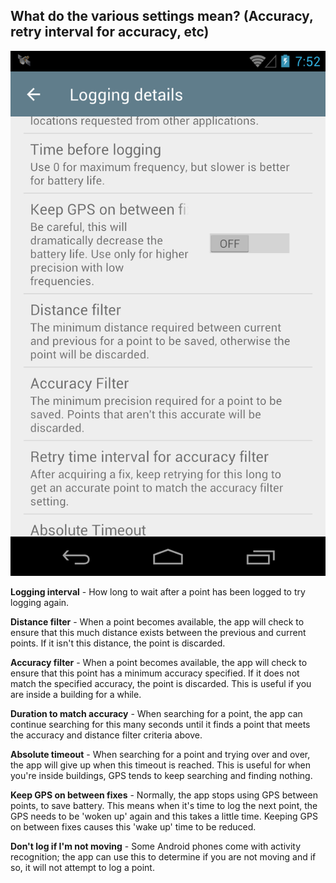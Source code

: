 ## What do the various settings mean? (Accuracy, retry interval for accuracy, etc)

![7b](images/7b.png)

**Logging interval** - How long to wait after a point has been logged to try logging again.

**Distance filter** - When a point becomes available, the app will check to ensure that this much distance exists between the previous and current points. If it isn't this distance, the point is discarded.

**Accuracy filter** - When a point becomes available, the app will check to ensure that this point has a minimum accuracy specified. If it does not match the specified accuracy, the point is discarded. This is useful if you are inside a building for a while.

**Duration to match accuracy** - When searching for a point, the app can continue searching for this many seconds until it finds a point that meets the accuracy and distance filter criteria above.

**Absolute timeout** - When searching for a point and trying over and over, the app will give up when this timeout is reached.  This is useful for when you're inside buildings, GPS tends to keep searching and finding nothing.  

**Keep GPS on between fixes** - Normally, the app stops using GPS between points, to save battery.  This means when it's time to log the next point, the GPS needs to be 'woken up' again and this takes a little time.  Keeping GPS on between fixes causes this 'wake up' time to be reduced.

**Don't log if I'm not moving** - Some Android phones come with activity recognition; the app can use this to determine if you are not moving and if so, it will not attempt to log a point. 
